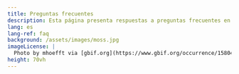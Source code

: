 ```yaml
---
title: Preguntas frecuentes
description: Esta página presenta respuestas a preguntas frecuentes en relación con los estándares de datos sobre biodiversidad, intercambio de datos y cómo acceder a los datos de GBIF América del norte.
lang: es
lang-ref: faq
background: /assets/images/moss.jpg
imageLicense: |
  Photo by mhoefft via [gbif.org](https://www.gbif.org/occurrence/1580487687)
height: 70vh
---
```

